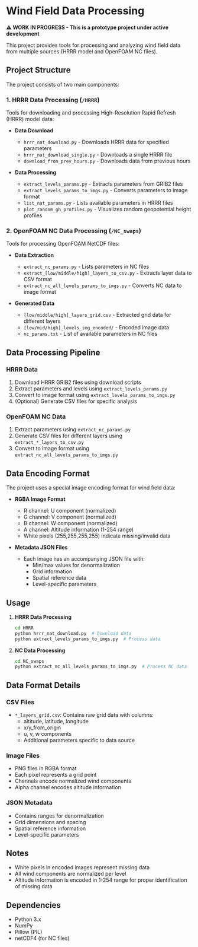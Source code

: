 # Wind Field Data Processing

**⚠️ WORK IN PROGRESS - This is a prototype project under active development**

This project provides tools for processing and analyzing wind field data from multiple sources (HRRR model and OpenFOAM NC files).

## Project Structure

The project consists of two main components:

### 1. HRRR Data Processing (`/HRRR`)

Tools for downloading and processing High-Resolution Rapid Refresh (HRRR) model data:

- **Data Download**
  - `hrrr_nat_download.py` - Downloads HRRR data for specified parameters
  - `hrrr_nat_download_single.py` - Downloads a single HRRR file
  - `download_from_prev_hours.py` - Downloads data from previous hours

- **Data Processing**
  - `extract_levels_params.py` - Extracts parameters from GRIB2 files
  - `extract_levels_params_to_imgs.py` - Converts parameters to image format
  - `list_nat_params.py` - Lists available parameters in HRRR files
  - `plot_random_gh_profiles.py` - Visualizes random geopotential height profiles

### 2. OpenFOAM NC Data Processing (`/NC_swaps`)

Tools for processing OpenFOAM NetCDF files:

- **Data Extraction**
  - `extract_nc_params.py` - Lists parameters in NC files
  - `extract_[low/middle/high]_layers_to_csv.py` - Extracts layer data to CSV format
  - `extract_nc_all_levels_params_to_imgs.py` - Converts NC data to image format

- **Generated Data**
  - `[low/middle/high]_layers_grid.csv` - Extracted grid data for different layers
  - `[low/mid/high]_levels_img_encoded/` - Encoded image data
  - `nc_params.txt` - List of available parameters in NC files

## Data Processing Pipeline

### HRRR Data
1. Download HRRR GRIB2 files using download scripts
2. Extract parameters and levels using `extract_levels_params.py`
3. Convert to image format using `extract_levels_params_to_imgs.py`
4. (Optional) Generate CSV files for specific analysis

### OpenFOAM NC Data
1. Extract parameters using `extract_nc_params.py`
2. Generate CSV files for different layers using `extract_*_layers_to_csv.py`
3. Convert to image format using `extract_nc_all_levels_params_to_imgs.py`

## Data Encoding Format

The project uses a special image encoding format for wind field data:

- **RGBA Image Format**
  - R channel: U component (normalized)
  - G channel: V component (normalized)
  - B channel: W component (normalized)
  - A channel: Altitude information (1-254 range)
  - White pixels (255,255,255,255) indicate missing/invalid data

- **Metadata JSON Files**
  - Each image has an accompanying JSON file with:
    - Min/max values for denormalization
    - Grid information
    - Spatial reference data
    - Level-specific parameters

## Usage

1. **HRRR Data Processing**
   ```bash
   cd HRRR
   python hrrr_nat_download.py  # Download data
   python extract_levels_params_to_imgs.py  # Process data
   ```

2. **NC Data Processing**
   ```bash
   cd NC_swaps
   python extract_nc_all_levels_params_to_imgs.py  # Process NC data
   ```

## Data Format Details

### CSV Files
- `*_layers_grid.csv`: Contains raw grid data with columns:
  - altitude, latitude, longitude
  - x/y_from_origin
  - u, v, w components
  - Additional parameters specific to data source

### Image Files
- PNG files in RGBA format
- Each pixel represents a grid point
- Channels encode normalized wind components
- Alpha channel encodes altitude information

### JSON Metadata
- Contains ranges for denormalization
- Grid dimensions and spacing
- Spatial reference information
- Level-specific parameters

## Notes

- White pixels in encoded images represent missing data
- All wind components are normalized per level
- Altitude information is encoded in 1-254 range for proper identification of missing data

## Dependencies

- Python 3.x
- NumPy
- Pillow (PIL)
- netCDF4 (for NC files) 